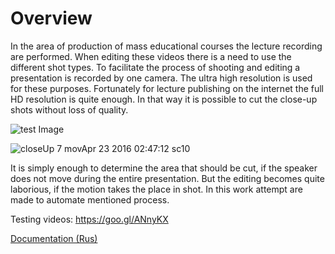 # Overview

In the area of production of mass educational courses the lecture recording are performed. When editing these videos there is a need to use the different shot types. To facilitate the process of shooting and editing a presentation is recorded by one camera. The ultra high resolution is used for these purposes. Fortunately for lecture publishing on the internet the full HD resolution is quite enough. In that way it is possible to cut the close-up shots without loss of quality. 

![test Image](http://i.makeagif.com/media/4-23-2016/D6JZM8.gif)

![closeUp 7 movApr 23 2016 02:47:12 sc10](http://i.makeagif.com/media/4-23-2016/f2t-Qv.gif)

It is simply enough to determine the area that should be cut, if the speaker does not move during the entire presentation. But the editing becomes quite laborious, if the motion takes the place in shot. In this work attempt are made to automate mentioned process.

Testing videos: https://goo.gl/ANnyKX

[Documentation (Rus)](http://ilyapetrovm.github.io/faceDetect/doc/html/md__r_e_a_d_m_e.html)
